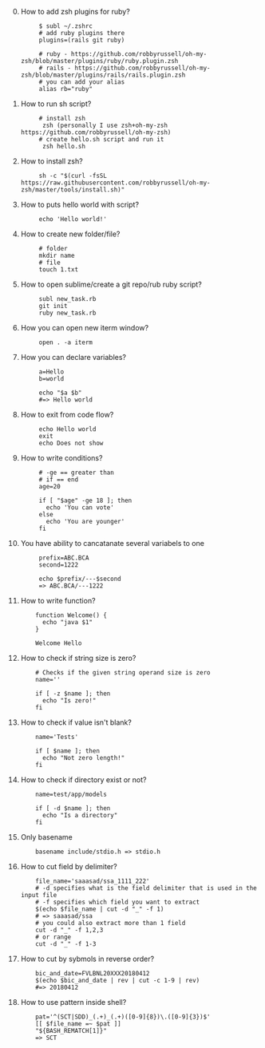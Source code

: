 0. How to add zsh plugins for ruby?
      
            $ subl ~/.zshrc 
            # add ruby plugins there
            plugins=(rails git ruby)
            
            # ruby - https://github.com/robbyrussell/oh-my-zsh/blob/master/plugins/ruby/ruby.plugin.zsh
            # rails - https://github.com/robbyrussell/oh-my-zsh/blob/master/plugins/rails/rails.plugin.zsh
            # you can add your alias
            alias rb="ruby"

1. How to run sh script?
      
            # install zsh
             zsh (personally I use zsh+oh-my-zsh https://github.com/robbyrussell/oh-my-zsh)
            # create hello.sh script and run it
             zsh hello.sh 
3. How to install zsh?
            
            sh -c "$(curl -fsSL https://raw.githubusercontent.com/robbyrussell/oh-my-zsh/master/tools/install.sh)"
2. How to puts hello world with script?
            
            echo 'Hello world!'
3. How to create new folder/file?
            
            # folder
            mkdir name
            # file
            touch 1.txt
4. How to open sublime/create a git repo/rub ruby script?
            
            subl new_task.rb
            git init
            ruby new_task.rb
5. How you can open new iterm window?
            
            open . -a iterm
6. How you can declare variables?
            
            a=Hello
            b=world

            echo "$a $b"
            #=> Hello world
            
7. How to exit from code flow?

            echo Hello world
            exit
            echo Does not show
8. How to write conditions?
            
            # -ge == greater than
            # if == end
            age=20

            if [ "$age" -ge 18 ]; then
              echo 'You can vote'
            else
              echo 'You are younger'
            fi
9. You have ability to cancatanate several variabels to one

            prefix=ABC.BCA
            second=1222

            echo $prefix/---$second
            => ABC.BCA/---1222
10. How to write function?
            
            function Welcome() {
              echo "java $1"
            }

            Welcome Hello
11. How to check if string size is zero?
            
            # Checks if the given string operand size is zero
            name=''

            if [ -z $name ]; then
              echo "Is zero!"
            fi
12. How to check if value isn't blank?
            
            name='Tests'

            if [ $name ]; then
              echo "Not zero length!"
            fi
13. How to check if directory exist or not?

            name=test/app/models

            if [ -d $name ]; then
              echo "Is a directory"
            fi
14. Only basename
            
            basename include/stdio.h => stdio.h
15. How to cut field by delimiter?
            
            file_name='saaasad/ssa_1111_222'
            # -d specifies what is the field delimiter that is used in the input file
            # -f specifies which field you want to extract
            $(echo $file_name | cut -d "_" -f 1)
            # => saaasad/ssa
            # you could also extract more than 1 field 
            cut -d "_" -f 1,2,3
            # or range
            cut -d "_" -f 1-3
16. How to cut by sybmols in reverse order?
            
            bic_and_date=FVLBNL20XXX20180412
            $(echo $bic_and_date | rev | cut -c 1-9 | rev)
            #=> 20180412
17. How to use pattern inside shell?

            pat='^(SCT|SDD)_(.+)_(.+)([0-9]{8})\.([0-9]{3})$'
            [[ $file_name =~ $pat ]]
            "${BASH_REMATCH[1]}"
            => SCT
